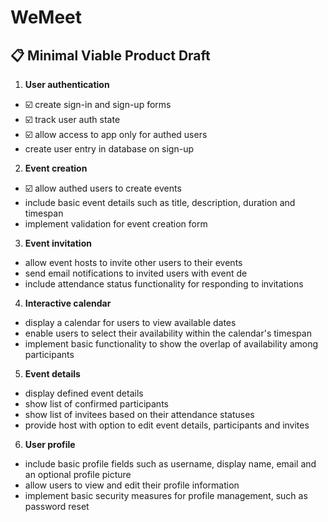 # WeMeet

## 📋 Minimal Viable Product Draft

1. **User authentication**
- ☑️ create sign-in and sign-up forms
- ☑️ track user auth state
- ☑️ allow access to app only for authed users
- create user entry in database on sign-up

2. **Event creation**
- ☑️ allow authed users to create events
- include basic event details such as title, description, duration and timespan
- implement validation for event creation form

3. **Event invitation**
- allow event hosts to invite other users to their events
- send email notifications to invited users with event de
- include attendance status functionality for responding to invitations

4. **Interactive calendar**
- display a calendar for users to view available dates
- enable users to select their availability within the calendar's timespan
- implement basic functionality to show the overlap of availability among participants

5. **Event details**
- display defined event details
- show list of confirmed participants
- show list of invitees based on their attendance statuses
- provide host with option to edit event details, participants and invites

6. **User profile**
- include basic profile fields such as username, display name, email and an optional profile picture
- allow users to view and edit their profile information
- implement basic security measures for profile management, such as password reset
